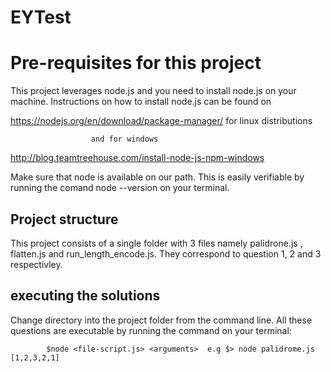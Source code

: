 # EYTest

# Pre-requisites for this project

This project leverages node.js and  you need to install node.js on your machine. Instructions on how to install node.js can be found on

https://nodejs.org/en/download/package-manager/ for linux distributions 

                      and for windows
                      
  http://blog.teamtreehouse.com/install-node-js-npm-windows
  
  Make sure that node is available on our path. This is easily verifiable by running the comand  node --version on your terminal.
  

## Project structure
This project consists of a single folder with 3 files namely palidrone.js , flatten.js and run_length_encode.js. They correspond to question 1, 2 and 3 respectivley.

## executing the solutions

Change directory into the project folder from the command line. All these questions are executable by running the command on your terminal: 

            $node <file-script.js> <arguments>  e.g $> node palidrome.js [1,2,3,2,1]

